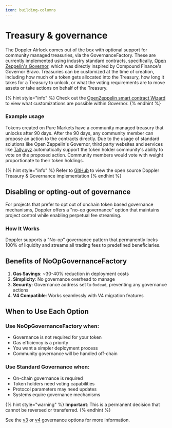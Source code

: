 ```yaml
---
icon: building-columns
---
```


# Treasury & governance

The Doppler Airlock comes out of the box with optional support for community managed treasuries, via the GovernanceFactory. These are currently implemented using industry standard contracts, specifically, [Open Zeppelin's Governor](https://docs.openzeppelin.com/contracts/4.x/api/governance), which was directly inspired by Compound Finance's Governor Bravo. Treasuries can be customized at the time of creation, including how much of a token gets allocated into the Treasury, how long it takes for a Treasury to unlock, or what the voting requirements are to move assets or take actions on behalf of the Treasury.

{% hint style="info" %}
Check out the [OpenZeppelin smart contract Wizard](https://wizard.openzeppelin.com/#governor) to view what customizations are possible within Governor.
{% endhint %}

### Example usage

Tokens created on Pure Markets have a community managed treasury that unlocks after 90 days. After the 90 days, any community member can propose an action to the contracts directly. Due to the usage of standard solutions like Open Zeppelin's Governor, third party websites and services like [Tally.xyz](https://tally.xyz/) automatically support the token holder community's ability to vote on the proposed action. Community members would vote with weight proportionate to their token holdings.

{% hint style="info" %}
Refer to [GitHub](https://github.com/whetstoneresearch/doppler/blob/main/src/Governance.sol) to view the open source Doppler Treasury & Governance implementation
{% endhint %}

## Disabling or opting-out of governance

For projects that prefer to opt out of onchain token based governance mechanisms, Doppler offers a "no-op governance" option that maintains project control while enabling perpetual fee streaming.&#x20;

### How It Works

Doppler supports a "No-op" governance pattern that permanently locks 100% of liquidity and streams all trading fees to predefined beneficiaries.&#x20;

## Benefits of NoOpGovernanceFactory

1. **Gas Savings**: \~30-40% reduction in deployment costs
2. **Simplicity**: No governance overhead to manage
3. **Security**: Governance address set to `0xdead`, preventing any governance actions
4. **V4 Compatible**: Works seamlessly with V4 migration features

## When to Use Each Option

### Use NoOpGovernanceFactory when:

* Governance is not required for your token
* Gas efficiency is a priority
* You want a simpler deployment process
* Community governance will be handled off-chain

### Use Standard Governance when:

* On-chain governance is required
* Token holders need voting capabilities
* Protocol parameters may need updates
* Systems equire governance mechanisms



{% hint style="warning" %}
**Important**: This is a permanent decision that cannot be reversed or transferred.
{% endhint %}

See the [v3](../resources/legacy-sdks-and-migration-guides/v3/governance-options.md) or [v4](../resources/legacy-sdks-and-migration-guides/v4/governance-options.md) governance options for more information.
